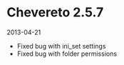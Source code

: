 # Chevereto 2.5.7

2013-04-21

- Fixed bug with ini_set settings
- Fixed bug with folder permissions
